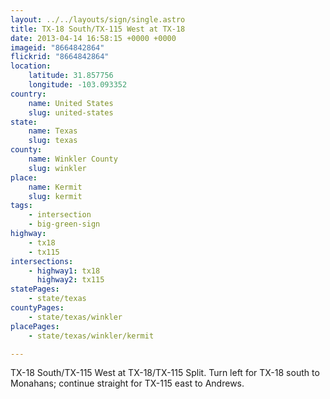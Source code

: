 ```yaml
---
layout: ../../layouts/sign/single.astro
title: TX-18 South/TX-115 West at TX-18
date: 2013-04-14 16:58:15 +0000 +0000
imageid: "8664842864"
flickrid: "8664842864"
location:
    latitude: 31.857756
    longitude: -103.093352
country:
    name: United States
    slug: united-states
state:
    name: Texas
    slug: texas
county:
    name: Winkler County
    slug: winkler
place:
    name: Kermit
    slug: kermit
tags:
    - intersection
    - big-green-sign
highway:
    - tx18
    - tx115
intersections:
    - highway1: tx18
      highway2: tx115
statePages:
    - state/texas
countyPages:
    - state/texas/winkler
placePages:
    - state/texas/winkler/kermit

---
```

TX-18 South/TX-115 West at TX-18/TX-115 Split. Turn left for TX-18 south to Monahans; continue straight for TX-115 east to Andrews.